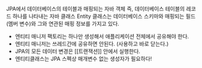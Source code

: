 JPA에서 데이터베이스의 테이블과 매핑되는 자바 객체
즉, 데이터베이스 테이블의 레코드 하나를 나타내는 자바 클래스
Entity 클래스는 데이터베이스 스키마와 매핑되는 필드(멤버 변수)와 그와 연관된 매핑 정보를 가지고 있다.

- 엔티티 매니저 팩토리는 하나만 생성해서 애플리케이션 전체에서 공유해야 한다.
- 엔티티 매니저는 쓰레드간에 공유하면 안된다. (사용하고 바로 닫는다.)
- JPA의 모든 데이터 변경은 [[트랜잭션]] 안에서 실행한다.
- 엔티티클래스는 JPA 스펙상 매개변수 없는 생성자가 필요하다!